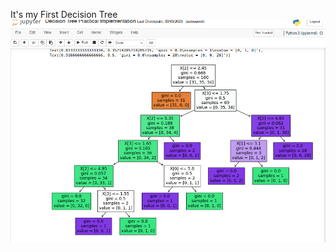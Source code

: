 It's my First Decision Tree
![](https://github.com/yasmeenahilal/DataScience_ML/blob/main/Iris_Decision_Tree/Iris_Decision_Tree.png)
